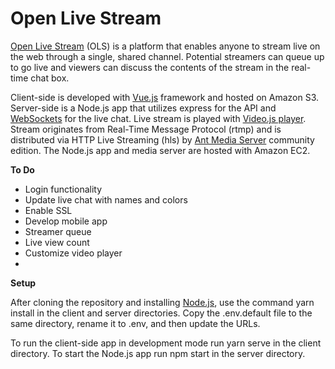 # Open Live Stream 

[Open Live Stream](http://www.openlivestream.tv/) (OLS) is a platform that enables anyone to stream live on the web through a single, shared channel. Potential streamers 
can queue up to go live and viewers can discuss the contents of the stream in the real-time chat box. 

Client-side is developed with [Vue.js](https://vuejs.org/) framework and hosted on Amazon S3. Server-side is a Node.js app that utilizes express for the API and 
[WebSockets](https://github.com/websockets/ws) for the live chat. Live stream is played with [Video.js player](https://videojs.com/). Stream originates from Real-Time Message Protocol (rtmp) and is 
distributed via HTTP Live Streaming (hls) by [Ant Media Server](https://github.com/ant-media/Ant-Media-Server) community edition. The Node.js app and media server are hosted with 
Amazon EC2.

**To Do**
* Login functionality
* Update live chat with names and colors
* Enable SSL
* Develop mobile app
* Streamer queue
* Live view count
* Customize video player
*

**Setup**

After cloning the repository and installing [Node.js](https://nodejs.org/en/download/), use the command yarn install in the client and server directories. Copy the .env.default
file to the same directory, rename it to .env, and then update the URLs.

To run the client-side app in development mode run yarn serve in the client directory. To start the Node.js app run npm start in the server
 directory.

